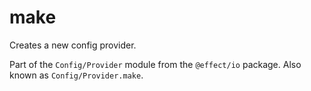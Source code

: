 # make

Creates a new config provider.

Part of the `Config/Provider` module from the `@effect/io` package. Also known as `Config/Provider.make`.
